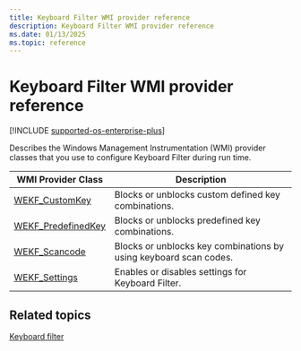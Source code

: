 ```yaml
---
title: Keyboard Filter WMI provider reference
description: Keyboard Filter WMI provider reference
ms.date: 01/13/2025
ms.topic: reference
---
```


# Keyboard Filter WMI provider reference

[!INCLUDE [supported-os-enterprise-plus](../../../includes/iot/supported-os-enterprise-plus.md)]

Describes the Windows Management Instrumentation (WMI) provider classes that you use to configure Keyboard Filter during run time.

| WMI Provider Class | Description |
| ------------------ | ----------- |
| [WEKF_CustomKey](wekf-customkey.md) | Blocks or unblocks custom defined key combinations. |
| [WEKF_PredefinedKey](wekf-predefinedkey.md) | Blocks or unblocks predefined key combinations. |
| [WEKF_Scancode](wekf-scancode.md) | Blocks or unblocks key combinations by using keyboard scan codes. |
| [WEKF_Settings](wekf-settings.md) | Enables or disables settings for Keyboard Filter. |

## Related topics

[Keyboard filter](index.md)
